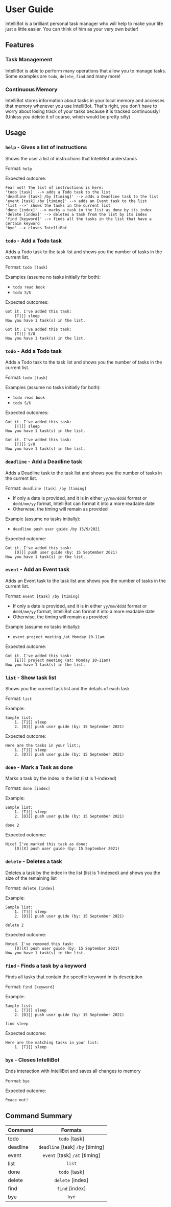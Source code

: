 # User Guide

IntelliBot is a brilliant personal task manager who will help to make your life
just a little easier. You can think of him as your very own butler!

## Features

### Task Management

IntelliBot is able to perform many operations that allow you to manage tasks. Some
examples are `todo`, `delete`, `find` and many more! 

### Continuous Memory

IntelliBot stores information about tasks in your local memory and accesses that 
memory whenever you use IntelliBot. That's right, you don't have to worry about 
losing track of your tasks because it is tracked continuously! 
(Unless you delete it of course, which would be pretty silly)

## Usage

### `help` - Gives a list of instructions

Shows the user a list of instructions that IntelliBot understands

Format: `help`

Expected outcome:
```
Fear not! The list of instructions is here:
'todo [task]' --> adds a Todo task to the list
'deadline [task] /by [timing]' --> adds a Deadline task to the list
'event [task] /by [timing]' --> adds an Event task to the list
'list -->' shows the tasks in the current list
'done [index]' --> marks a task in the list as done by its index
'delete [index]' --> deletes a task from the list by its index
'find [keyword]' --> finds all the tasks in the list that have a certain keyword
'bye' --> closes IntelliBot
```

### `todo` - Add a Todo task

Adds a Todo task to the task list and shows you the number of tasks in the current list.

Format: `todo [task]`

Examples (assume no tasks initially for both):
* `todo read book`
* `todo S/U`

Expected outcomes:

```
Got it. I've added this task:
    [T][] sleep
Now you have 1 task(s) in the list.
```

```
Got it. I've added this task:
    [T][] S/U
Now you have 1 task(s) in the list.
```

### `todo` - Add a Todo task

Adds a Todo task to the task list and shows you the number of tasks in the current list.

Format: `todo [task]`

Examples (assume no tasks initially for both):
* `todo read book`
* `todo S/U`

Expected outcomes:

```
Got it. I've added this task:
    [T][] sleep
Now you have 1 task(s) in the list.
```

```
Got it. I've added this task:
    [T][] S/U
Now you have 1 task(s) in the list.
```

### `deadline` - Add a Deadline task

Adds a Deadline task to the task list and shows you the number of tasks in the current list.

Format: `deadline [task] /by [timing]`
* If only a date is provided, and it is in either `yy/mm/dddd` format or `dddd/mm/yy` format, IntelliBot can format it into a more readable date
* Otherwise, the timing will remain as provided

Example (assume no tasks initially):
* `deadline push user guide /by 15/9/2021`

Expected outcome:

```
Got it. I've added this task:
    [D][] push user guide (by: 15 September 2021)
Now you have 1 task(s) in the list.
```

### `event` - Add an Event task

Adds an Event task to the task list and shows you the number of tasks in the current list.

Format: `event [task] /by [timing]`
* If only a date is provided, and it is in either `yy/mm/dddd` format or `dddd/mm/yy` format, IntelliBot can format it into a more readable date
* Otherwise, the timing will remain as provided

Example (assume no tasks initially):
* `event project meeting /at Monday 10-11am`

Expected outcome:

```
Got it. I've added this task:
    [E][] project meeting (at: Monday 10-11am)
Now you have 1 task(s) in the list.
```

### `list` - Show task list

Shows you the current task list and the details of each task

Format: `list`

Example:
```
Sample list:
    1. [T][] sleep
    2. [D][] push user guide (by: 15 September 2021) 
```

Expected outcome:

```
Here are the tasks in your list:;
    1. [T][] sleep
    2. [D][] push user guide (by: 15 September 2021)
```

### `done` - Mark a Task as done

Marks a task by the index in the list (list is 1-indexed)

Format: `done [index]`

Example:

```
Sample list:
    1. [T][] sleep
    2. [D][] push user guide (by: 15 September 2021) 
```

`done 2`

Expected outcome:
```
Nice! I've marked this task as done:
    [D][X] push user guide (by: 15 September 2021) 
```

### `delete` - Deletes a task

Deletes a task by the index in the list (list is 1-indexed) and shows you the size of the 
remaining list

Format: `delete [index]`

Example:

```
Sample list:
    1. [T][] sleep
    2. [D][] push user guide (by: 15 September 2021) 
```

`delete 2`

Expected outcome:
```
Noted. I've removed this task:
    [D][X] push user guide (by: 15 September 2021)
Now you have 1 task(s) in the list.
```

### `find` - Finds a task by a keyword

Finds all tasks that contain the specific keyword in its description

Format: `find [keyword]`

Example:

```
Sample list:
    1. [T][] sleep
    2. [D][] push user guide (by: 15 September 2021) 
```

`find sleep`

Expected outcome:
```
Here are the matching tasks in your list:
    1. [T][] sleep
```

### `bye` - Closes IntelliBot

Ends interaction with IntelliBot and saves all changes to memory

Format: `bye`

Expected outcome:
```
Peace out!
```

## Command Summary

| Command           | Formats                       |
| :---------------- | :----------:                  |
| todo              | `todo` [task]                   |
| deadline          | `deadline` [task] `/by` [timing]|
| event             | `event` [task] `/at` [timing]   |
| list              | `list`                          |
| done              | `todo` [task]                   |
| delete            | `delete` [index]                |
| find              | `find` [index]                  |
| bye               | `bye`                  |
